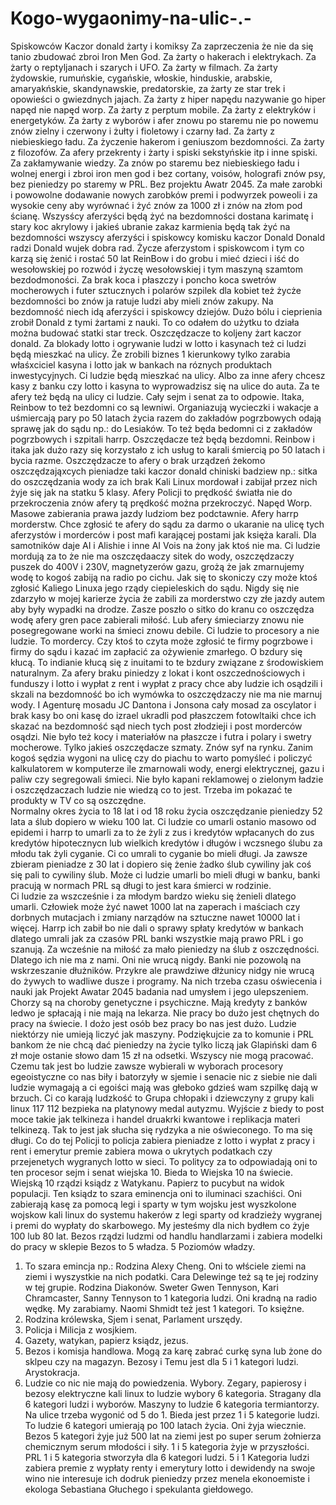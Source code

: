 # Kogo-wygaonimy-na-ulic-.-
Spiskowców
Kaczor donald żarty i komiksy
Za zaprzeczenia że nie da się tanio zbudować zbroi Iron Men God.
Za żarty o hakerach i elektrykach.
Za żarty o reptyljanach i szarych i UFO.
Za żarty w filmach.
Za żarty żydowskie, rumuńskie, cygańskie, włoskie, hinduskie, arabskie, amaryakńskie, skandynawskie, predatorskie, za żarty ze star trek i opowieści o gwiezdnych jajach.
Za żarty z hiper napędu nazywanie go hiper napęd nie napęd worp. 
Za żarty z perptum mobile.
Za żarty z elektryków i energetyków.
Za żarty z wyborów i afer znowu po staremu nie po nowemu znów zielny i czerwony i żułty i fioletowy i czarny ład.
Za żarty z niebieskiego ładu.
Za życzenie hakerom i geniuszom bezdomności.
Za żarty z filozofów. 
Za afery przekrenty i żarty i spiski sekstyńskie itp i inne spiski.
Za zakłamywanie wiedzy.
Za znów po staremu bez niebieskiego ładu i wolnej energi i zbroi iron men god i bez cortany, voisów, holografi znów psy, bez pieniedzy po staremy w PRL.
Bez projektu Awatr 2045.
Za małe zarobki i powowolne dodawanie nowych zarobków premi i podwyrzek poweoli i za wysokie ceny aby wyrównać i żyć znów za 1000 zł i znów na złom pod ścianę. 
Wszysścy aferzyści będą żyć na bezdomności dostana karimatę i stary koc akrylowy i jakieś ubranie zakaz karmienia będą tak żyć na bezdomności wszyscy aferzyści i spiskowcy komisku kaczor Donald Donald radzi Donald wujek dobra rad. 
Życze aferzystom i spiskowcom i tym co karzą się żenić i rostać 50 lat ReinBow i do grobu i mieć dzieci i iść do wesołowskiej po rozwód i życzę wesołowskiej i tym maszyną szamtom bezdodmoności. Za brak koca i płaszczy i poncho koca swetrów mocherowych i futer sztucznych i polarów szpilek dla kobiet też życże bezdomności bo znów ja ratuje ludzi aby mieli znów zakupy. Na bezdomność niech idą aferzyści i spiskowcy dziejów. Dużo bólu i cieprienia zrobił Donald z tymi żartami z nauki. To co odałem do użytku to działa można budować statki star treck. 
Oszczędzacze to koljeny żart kaczor donald. 
Za blokady lotto i ogrywanie ludzi w lotto i kasynach też ci ludzi będą mieszkać na ulicy. Że zrobili biznes 1 kierunkowy tylko zarabia właśxciciel kasyna i lotto jak w bankach na róznych produktach inwestycyjnych. Ci ludzie będą mieszkać na ulicy. Albo za inne afery chcesz kasy z banku czy lotto i kasyna to wyprowadzisz się na ulice do auta. Za te afery też będą na ulicy ci ludzie. Cały sejm i senat za to odpowie. 
Itaka, Reinbow to też bezdomni co są lewniwi. Organiazują wycieczki i wakacje a uśmiercają pary po 50 latach życia razem do zakładów pogrzbowych odają sprawę jak do sądu np.: do Lesiaków. To też będa bedomni ci z zakładów pogrzbowych i szpitali harrp. Oszczędacze też będą bezdomni. 
Reinbow i itaka jak dużo razy się korzystało z ich usług to karali śmiercią po 50 latach i bycia razme.
Oszczędzacze to afery o brak urządzeń żekomo oszczędzająxcych pieniadze taki kaczor donald chiniski badziew np.: sitka do oszczędzania wody za ich brak Kali Linux mordował i zabijał przez nich żyje się jak na statku 5 klasy. 
Afery Policji to prędkość światła nie do przekroczenia znów afery tą prędkość można przekroczyć. Napęd Worp. 
Masowe zabierania prawa jazdy ludziom bez podctawnie. 
Afery harrp morderstw. 
Chce zgłosić te afery do sądu za darmo o ukaranie na ulicę tych aferzystów i morderców i post mafi karającej postami jak księża karali. 
Dla samotników daje AI i Alishie i inne AI Vois na żony jak ktoś nie ma. 
Ci ludzie mordują za to że nie ma oszczędaaczy sitek do wody, oszczędzaczy puszek do 400V i 230V, magnetyzerów gazu, grożą że jak zmarnujemy wodę to kogoś zabiją na radio po cichu. Jak się to skoniczy czy może ktoś zgłosić Kaliego Linuxa jego rządy ciepieleskich do sądu. Nigdy się nie zdarzyło w mojej karierze życia że zabili za morderstwo czy złe jazdy autem aby były wypadki na drodze. Zasze poszło o sitko do kranu co oszczędza wodę afery gren pace zabierali miłość. Lub afery śmieciarzy znowu nie posegregowane worki na śmieci znowu debile. Ci ludzie to procesory a nie ludzie. To mordercy. Czy ktoś to czyta może zgłosić te firmy pogrzbowe i firmy do sądu i kazać im zapłacić za ożywienie zmarłego. O bzdury się kłucą. To indianie kłucą się z inuitami to te bzdury związane z środowiskiem naturalnym. 
Za afery braku piniedzy z lokat i kont oszczednościowych i funduszy i lotto i wypłat z rent i wypłat z pracy chce aby ludzie ich osądzili i skzali na bezdomność bo ich wymówka to oszczędzaczy nie ma nie marnuj wody. I Agenturę mosadu JC Dantona i Jonsona cały mosad za oscylator i brak kasy bo oni kasę do izrael ukradli pod płaszczem fotowltaiki chce ich skazać na bezdomność sąd niech tych post złodzieji i post morderców osądzi. Nie było też kocy i materiałów na płaszcze i futra i polary i swetry mocherowe. Tylko jakieś oszczędacze szmaty. Znów syf na rynku. 
Zanim kogoś sędzia wygoni na ulicę czy do piachu to warto pomyśleć i policzyć kalkulatorem w komputerze ile zmarnowali wody, energi elektrycznej, gazu i paliw czy segregowali śmieci. Nie było kapani reklamowej o zielonym ładzie i oszczędzaczach ludzie nie wiedzą co to jest. Trzeba im pokazać te produkty w TV co są oszczędne.  
Normalny okres życia to 18 lat i od 18 roku życia oszczędzanie pieniedzy 52 lata a ślub dopiero w wieku 100 lat. Ci ludzie co umarli ostanio masowo od epidemi i harrp to umarli za to że żyli z zus i kredytów wpłacanych do zus kredytów hipotecznycn lub wielkich kredytów i długów i wczsnego ślubu za młodu tak żyli cyganie. Ci co umrali to cyganie bo mieli długi. Ja zawsze zbieram pieniadze z 30 lat i dopiero się żenie żadko ślub cywiliny jak coś się pali to cywiliny ślub. Może ci ludzie umarli bo mieli długi w banku, banki pracują w normach PRL są długi to jest kara śmierci w rodzinie.   
Ci ludzie za wszcześnie i za młodym bardzo wieku się żenieli dlatego umarli. Człowiek może żyć nawet 1000 lat na zaperach i maściach czy dorbnych mutacjach i zmiany narządów na sztuczne nawet 10000 lat i więcej. 
Harrp ich zabił bo nie dali o sprawy spłaty kredytów w bankach dlatego umrali jak za czasów PRL banki wszystkie mają prawo PRL i go szanują. Za wcześnie na miłość za mało pieniedzy na ślub z oszczędności. Dlatego ich nie ma z nami. Oni nie wrucą nigdy. Banki nie pozowolą na wskrzeszanie dłużników. Przykre ale prawdziwe dłżunicy nidgy nie wrucą do żywych to wadliwe dusze i programy. Na nich trzeba czasu oświecenia i nauki jak Projekt Awatar 2045 badania nad umysłem i jego ulepszeniem. 
Chorzy są na choroby genetyczne i psychiczne. Mają kredyty z banków ledwo je spłacają i nie mają na lekarza. 
Nie pracy bo dużo jest chętnych do pracy na świecie. I dożo jest osób bez pracy bo nas jest dużo. Ludzie niektórzy nie umieją liczyć jak maszyny. 
Podziękujcie za to komunie i PRL bankom że nie chcą dać pieniedzy na życie tylko liczą jak Glapiński dam 6 zł moje ostanie słowo dam 15 zł na odsetki. Wszyscy nie mogą pracować.  
Czemu tak jest bo ludzie zawsze wybierali w wyborach procesory egeoistyczne co nas biły i batorzyły w sjemie i senacie nic z siebie nie dali ludzie wymagają a ci egoiści mają was głeboko gdzieś wam szpilkę dają w brzuch. 
Ci co karają ludzkość to Grupa chłopaki i dziewczyny z grupy kali linux 117 112 bezpieka na platynowy medal autyzmu. 
Wyjście z biedy to post moce takie jak telkineza i handel druakrki kwantowe i replikacja materi telkinezą. 
Tak to jest jak słucha się rydzyka a nie oświeconego. To ma się długi. 
Co do tej Policji to policja zabiera pieniadze z lotto i wypłat z pracy i rent i emerytur premie zabiera mowa o ukrytych podatkach czy przejenetych wygranych lotto w sieci. To politycy za to odpowiadają oni to ten procesor sejm i senat wiejska 10. Bieda to Wiejska 10 na świecie. 
Wiejską 10 rządzi ksiądz z Watykanu. Papierz to pucybut na widok populacji. Ten ksiądz to szara eminencja oni to iluminaci szachiści. Oni zabierają kasę za pomocą legi i sparty w tym wojsku jest wyszkolone wojskow kali linux do systemu hakerów z legi sparty od kradzieży wygranej i premi do wypłaty do skarbowego. My jesteśmy dla nich bydłem co żyje 100 lub 80 lat. Bezos rządzi ludzmi od handlu handlarzami i zabiera modelki do pracy w sklepie Bezos to 5 władza. 
5 Poziomów władzy.
1. To szara emincja np.: Rodzina Alexy Cheng. Oni to włściele ziemi na ziemi i wyszystkie na nich podatki. Cara Delewinge też są te jej rodziny w tej grupie. Rodzina Diakonów. Sweter Gwen Tennyson, Kari Chramcaster, Sanny Tennyson to 1 kategoria ludzi. Oni kradną na radio wędkę. My zarabiamy. Naomi Shmidt też jest 1 kategori. To księżne.  
2. Rodzina królewska, Sjem i senat, Parlament urszędy.
3. Policja i Milicja z wosjkiem.
4. Gazety, watykan, papierz ksiądz, jezus.
5. Bezos i komisja handlowa. Mogą za karę zabrać curkę syna lub żone do sklpeu czy na magazyn. Bezosy i Temu jest dla 5 i 1 kategori ludzi. Arystokracja.
6. Ludzie co nic nie mają do powiedzenia. Wybory. Zegary, papierosy i bezosy elektryczne kali linux to ludzie wybory 6 kategoria. Stragany dla 6 kategori ludzi i wyborów. Maszyny to ludzie 6 kategoria termiantorzy.  
Na ulice trzeba wygonić od 5 do 1. Bieda jest przez 1 i 5 kategorie ludzi.
To ludzie 6 kategori umierają po 100 latach życia. Oni żyja wiecznie. Bezos 5 kategori żyje już 500 lat na ziemi jest po super serum żołnierza chemicznym serum młodości i siły. 
1 i 5 kategoria żyje w przyszłości. PRL 1 i 5 kategoria stworzyła dla 6 kategori ludzi. 
5 i 1 Kategoria ludzi zabiera premie z wypłaty renty i emerytury lotto i dewidendy na swoje wino nie interesuje ich dodruk pieniedzy przez menela ekonoemiste i ekologa Sebastiana Głuchego i spekulanta giełdowego.  
